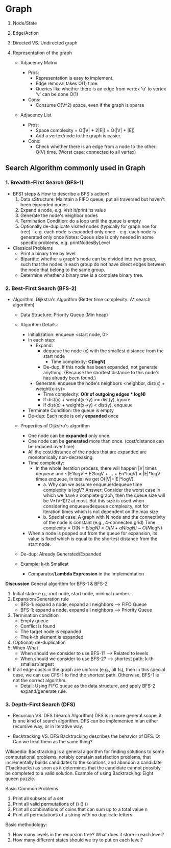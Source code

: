 # Graph

1. Node/State
2. Edge/Action
3. Directed VS. Undirected graph
4. Representation of the graph

   - Adjacency Matrix

     - Pros:
       - Representation is easy to implement.
       - Edge removal takes O(1) time.
       - Queries like whether there is an edge from vertex 'u' to vertex 'v' can be done O(1)
     - Cons:
       - Consume O(V^2) space, even if the graph is sparse

   - Adjacency List
     - Pros:
       - Space complexity = O(|V| + 2|E|) = O(|V| + |E|)
       - Add a vertex/node to the graph is easier.
     - Cons:
       - Check whether there is an edge from a node to the other: O(V) time. (Worst case: connected to all vertex)

## Search Algorithm commonly used in Graph

### 1. Breadth-First Search (BFS-1)

- BFS1 steps & How to describe a BFS's action?
  1. Data sStructure: Maintain a FIFO queue, put all traversed but haven't been expanded nodes.
  2. Expand a node, e.g. visit it/print its value
  3. Generate the node's neighbor nodes
  4. Termination Condition: do a loop until the queue is empty
  5. Optionally de-duplicate visited nodes (typically for graph noe for tree) - e.g. each node is expanded only once - e.g. each node is generated only once
     Notes: Queue size is only needed in some specific problems, e.g. printNodesByLevel
- Classical Problems
  - Print a binary tree by level
  - Bipartite: whether a graph's node can be divided into two group, such that the nodes in each group do not have direct edges between the node that belong to the same group.
  - Determine whether a binary tree is a complete binary tree.

### 2. Best-First Search (BFS-2)

- Algorithm: Dijkstra's Algorithm (Better time complexity: A\* search algorithm)

  - Data Structure: Priority Queue (Min heap)
  - Algorithm Details:
    - Initialization: enqueue <start node, 0>
    - In each step:
      - Expand:
        - dequeue the node (x) with the smallest distance from the start node
          - Time complexity: **O(logN)**
        - De-dup: If this node has been expanded, not generate anything. (Because the shortest distance to this node's has already been found.)
      - Generate: enqueue the node's neighbors <neighbor, dist(x) + weight(x->y)>
        - Time complexity: **O(# of outgoing edges \* logN)**
        - If dist(x) + weight(x->y) >= dist(y), ignore
        - If dist(x) + weight(x->y) < dist(y), enqueue
    - Terminate Condition: the queue is empty
    - De-dup: Each node is only **expanded** once
  - Properties of Dijkstra's algorithm

    - One node can be **expanded** only once.
    - One node can be **generated** more than once. (cost/distance can be reduced over time)
    - All the cost/distance of the nodes that are expanded are monotonically non-decreasing.
    - Time complexity:
      - In the whole iteration process, there will happen |V| times dequeue and ~(E1*logV + E2*logV + ... + En*logV) = |E|*logV times enqueue, in total we get O(|V|+|E|\*logV).
        - a. Why can we assume enqueue/dequeue time complexity is logV?
          Answer: Consider the worst case in which we have a complete graph, then the queue size will be V\*(V-1)/2 at most.
          But this size is used when considering enqueue/dequeue complexity, not for iteration times which is not dependent on the max size
        - b. Special case: A graph with N node and the connectivity of the node is constant (e.g., 4-connected grid)
          Time complexity = O(N + E*logN) = O(N + a*N*logN) ~ O(N*logN)
    - When a node is popped out from the queue for expansion, its value is fixed which is equal to the shortest distance from the start node.

  - De-dup: Already Generated/Expanded
  - Example: k-th Smallest
    - Comparator/**Lambda Expression** in the implementation

**Discussion**
General algorithm for BFS-1 & BFS-2

1. Initial state: e.g., root node, start node, minimal number...
2. Expansion/Generation rule
   - BFS-1: expand a node, expand all neighbors --> FIFO Queue
   - BFS-1: expand a node, expand all neighbors --> Priority Queue
3. Termination condition
   - Empty queue
   - Conflict is found
   - The target node is expanded
   - The k-th element is expanded
4. (Optional) de-duplication
5. When-What
   - When should we consider to use BFS-1? --> Related to levels
   - When should we consider to use BFS-2? --> shortest path; k-th smallest/largest
6. If all edge costs in the graph are uniform (e.g., all 1s), then in this special case, we can use CFS-1 to find the shortest path. Otherwise, BFS-1 is not the correct algorithm.
   - Detail: Using FIFO queue as the data structure, and apply BFS-2 expand/generate rule.

### 3. Depth-First Search (DFS)

- Recursion VS. DFS (Search Algorithm)
  DFS is in more general scope, it is one kind of search algorithm.
  DFS can be implemented in an either recursive way, or in iterative way.

- Backtracking VS. DFS
  Backtracking describes the behavior of DFS. Q: Can we treat them as the same thing?

Wikipedia: Backtracking is a general algorithm for finding solutions to some computational problems, notably constain satisfaction problems, that incrementally builds candidates to the solutions, and abandon a candidate ("backtracks) as soon as it determines that the candidate cannot possibly be completed to a valid solution.
Example of using Backtracking: Eight queen puzzle.

Basic Common Problems

1. Print all subsets of a set
2. Print all valid permutations of () () ()
3. Print all combinations of coins that can sum up to a total value n
4. Print all permutations of a string with no duplicate letters

Basic methodology:

1. How many levels in the recursion tree? What does it store in each level?
2. How many different states should we try to put on each level?
